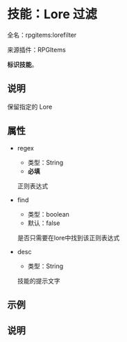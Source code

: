 # 技能：Lore 过滤

<!-- 本文件是通过游戏内 `/rpgitem gen-wiki` 命令生成的。 -->
<!-- 请只在对应的 "beginCustomXXXX" 与 "endCustomXXXX" 间编辑。  -->
<!-- 如果您想修改技能或其属性的描述， -->
<!-- 请修改 "resources/lang/zh_CN.yml" 中对应的项。 -->

全名：rpgitems:lorefilter

来源插件：RPGItems

**标识技能**。

<!-- beginCustomHeader -->
<!-- endCustomHeader -->

## 说明

保留指定的 Lore
<!-- beginCustomDescription -->
<!-- endCustomDescription -->

## 属性

* regex

  * 类型：String
  * **必填**

  正则表达式

* find

  * 类型：boolean
  * 默认：false

  是否只需要在lore中找到该正则表达式

* desc

  * 类型：String

  技能的提示文字


<!-- beginCustomProperties -->
<!-- endCustomProperties -->

## 示例

<!-- beginCustomExample -->
<!-- endCustomExample -->

## 说明

<!-- beginCustomNote -->
<!-- endCustomNote -->